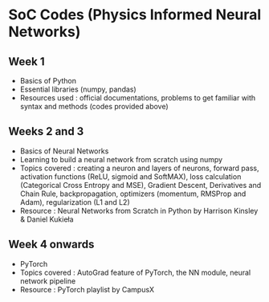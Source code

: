 # SoC Codes (Physics Informed Neural Networks)

## Week 1
* Basics of Python
* Essential libraries (numpy, pandas)
* Resources used : official documentations, problems to get familiar with syntax and methods (codes provided above)

## Weeks 2 and 3
* Basics of Neural Networks
* Learning to build a neural network from scratch using numpy
* Topics covered : creating a neuron and layers of neurons, forward pass, activation functions (ReLU, sigmoid and SoftMAX), loss calculation (Categorical Cross Entropy and MSE), Gradient Descent, Derivatives and       Chain Rule, backpropagation, optimizers (momentum, RMSProp and Adam), regularization (L1 and L2)
* Resource : Neural Networks from Scratch in Python by Harrison Kinsley & Daniel Kukieła

## Week 4 onwards
* PyTorch
* Topics covered : AutoGrad feature of PyTorch, the NN module, neural network pipeline 
* Resource : PyTorch playlist by CampusX
